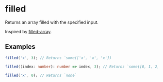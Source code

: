 # filled

Returns an array filled with the specified input.

Inspired by [filled-array](https://github.com/sindresorhus/filled-array).

## Examples

```typescript
filled('x', 3); // Returns `some(['x', 'x', 'x'])

filled((index: number): number => index, 3); // Returns `some([0, 1, 2])

filled('x', 0); // Returns `none`
```
